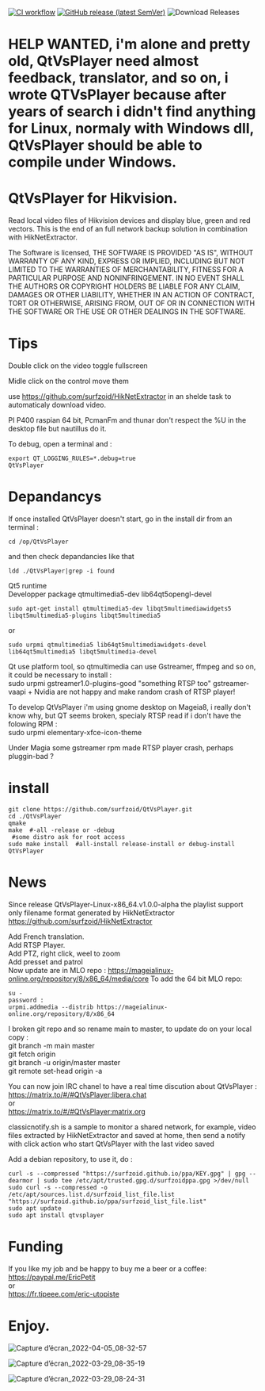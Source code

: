 [![CI workflow](https://github.com/surfzoid/QtVsPlayer/workflows/CI/badge.svg)](https://github.com/surfzoid/QtVsPlayer/actions/workflows/c-cpp.yml)
[![GitHub release (latest SemVer)](https://img.shields.io/github/v/release/surfzoid/QtVsPlayer?logo=github&sort=semver)](https://github.com/surfzoid/QtVsPlayer/releases)
![Download Releases](https://img.shields.io/github/downloads/surfzoid/QtVsPlayer/latest/total.svg?style=plastic)


# HELP WANTED, i'm alone and pretty old, QtVsPlayer need almost feedback, translator, and so on, i wrote QTVsPlayer because after years of search i didn't find anything for Linux, normaly with Windows dll, QtVsPlayer should be able to compile under Windows.  

# QtVsPlayer for Hikvision.
Read local video files of Hikvision devices and display blue, green and red vectors. 
This is the end of an full network backup solution in combination with HikNetExtractor.

The Software is licensed, THE SOFTWARE IS PROVIDED "AS IS", WITHOUT WARRANTY OF ANY KIND,
EXPRESS OR IMPLIED, INCLUDING BUT NOT LIMITED TO THE WARRANTIES OF
MERCHANTABILITY, FITNESS FOR A PARTICULAR PURPOSE AND NONINFRINGEMENT.
IN NO EVENT SHALL THE AUTHORS OR COPYRIGHT HOLDERS BE LIABLE FOR ANY
CLAIM, DAMAGES OR OTHER LIABILITY, WHETHER IN AN ACTION OF CONTRACT,
TORT OR OTHERWISE, ARISING FROM, OUT OF OR IN CONNECTION WITH THE
SOFTWARE OR THE USE OR OTHER DEALINGS IN THE SOFTWARE.  

# Tips
Double click on the video toggle fullscreen

Midle click on the control move them

use https://github.com/surfzoid/HikNetExtractor in an shelde task to automaticaly download video.  

PI P400 raspian 64 bit, PcmanFm and thunar don't respect the %U in the desktop file but nautillus do it.  

To debug, open a terminal and :  
```
export QT_LOGGING_RULES=*.debug=true  
QtVsPlayer  
```

# Depandancys  
If once installed QtVsPlayer doesn't start, go in the install dir from an terminal : 
``` 
cd /op/QtVsPlayer  
```
and then check depandancies like that  
```
ldd ./QtVsPlayer|grep -i found  
```

Qt5 runtime  
Developper package qtmultimedia5-dev   lib64qt5opengl-devel  
```
sudo apt-get install qtmultimedia5-dev libqt5multimediawidgets5 libqt5multimedia5-plugins libqt5multimedia5  
```
or  
```
sudo urpmi qtmultimedia5 lib64qt5multimediawidgets-devel lib64qt5multimedia5 libqt5multimedia-devel 
```

Qt use platform tool, so qtmultimedia can use Gstreamer, ffmpeg and so on, it could be necessary to install :  
sudo urpmi gstreamer1.0-plugins-good "something RTSP too" 
gstreamer-vaapi + Nvidia are not happy and make random crash of RTSP player!  

To develop QtVsPlayer i'm using gnome desktop on Mageia8, i really don't know why, but QT seems broken, specialy RTSP read if i don't have the folowing RPM :  
sudo urpmi elementary-xfce-icon-theme  

Under Magia some gstreamer rpm made RTSP player crash, perhaps pluggin-bad ?  

# install
```
git clone https://github.com/surfzoid/QtVsPlayer.git  
cd ./QtVsPlayer  
qmake  
make  #-all -release or -debug  
 #some distro ask for root access  
sudo make install  #all-install release-install or debug-install  
QtVsPlayer  
```

# News
Since release QtVsPlayer-Linux-x86_64.v1.0.0-alpha the playlist support only filename format generated by HikNetExtractor
https://github.com/surfzoid/HikNetExtractor  

Add French translation.   
Add RTSP Player.  
Add PTZ, right click, weel to zoom  
Add presset and patrol  
Now update are in MLO repo : https://mageialinux-online.org/repository/8/x86_64/media/core 
To add the 64 bit MLO repo:  
```
su -
password :
urpmi.addmedia --distrib https://mageialinux-online.org/repository/8/x86_64  
```

I broken git repo and so rename main to master, to update do on your local copy :  
git branch -m main master  
git fetch origin  
git branch -u origin/master master  
git remote set-head origin -a 

You can now join IRC chanel to have a real time discution about QtVsPlayer :  
https://matrix.to/#/#QtVsPlayer:libera.chat  
or  
https://matrix.to/#/#QtVsPlayer:matrix.org  

classicnotify.sh is a sample to monitor a shared network, for example, video files extracted by HikNetExtractor and saved at home, then send a notify with click action who start QtVsPlayer with the last video saved 

Add a debian repository, to use it, do : 
```
curl -s --compressed "https://surfzoid.github.io/ppa/KEY.gpg" | gpg --dearmor | sudo tee /etc/apt/trusted.gpg.d/surfzoidppa.gpg >/dev/null  
sudo curl -s --compressed -o /etc/apt/sources.list.d/surfzoid_list_file.list "https://surfzoid.github.io/ppa/surfzoid_list_file.list"  
sudo apt update  
sudo apt install qtvsplayer  
```

# Funding  
If you like my job and be happy to buy me a beer or a coffee: 
https://paypal.me/EricPetit  
or  
https://fr.tipeee.com/eric-utopiste  

# Enjoy.  

![Capture d’écran_2022-04-05_08-32-57](https://user-images.githubusercontent.com/20399920/161693235-66add3e2-b790-4b55-b8ed-dccb3d0b6aa5.png)

![Capture d’écran_2022-03-29_08-35-19](https://user-images.githubusercontent.com/20399920/160548537-bf9234a0-5670-4544-9ca9-a8eb5de15b64.png)

![Capture d’écran_2022-03-29_08-24-31](https://user-images.githubusercontent.com/20399920/160547794-04694da8-5c98-4a68-a70d-c938b16ba69b.jpeg)
